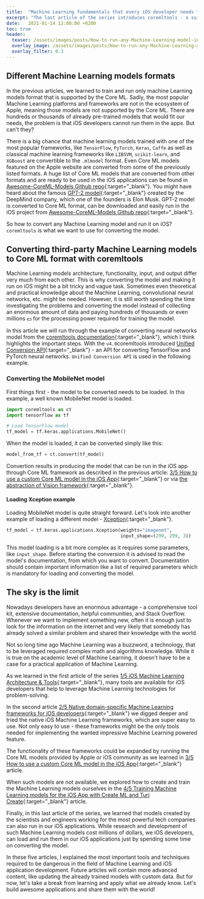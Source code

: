 ```yaml
---
title:  "Machine Learning fundamentals that every iOS developer needs to know: 5/5 How to run any Machine Learning model in the iOS App"
excerpt: "The last article of the series introduces coremltools - a suite of scripts for converting Machine Learning models to Core ML acceptable format."
date:   2021-01-14 12:00:00 +0200
toc: true
header:
  teaser: /assets/images/posts/How-to-run-any-Machine-Learning-model-in-the-iOS-App-cover.jpg
  overlay_image: /assets/images/posts/How-to-run-any-Machine-Learning-model-in-the-iOS-App-cover.jpg
  overlay_filter: 0.3
---
```


## Different Machine Learning models formats

In the previous articles, we learned to train and run only machine Learning models format that is supported by the Core ML. Sadly, the most popular Machine Learning platforms and frameworks are not in the ecosystem of Apple, meaning those models are not supported by the Core ML. There are hundreds or thousands of already pre-trained models that would fit our needs, the problem is that iOS developers cannot run them in the apps. But can't they?

There is a big chance that machine learning models trained with one of the most popular frameworks, like `TensorFlow`, `PyTorch`, `Keras`, `Caffe` as well as classical machine learning frameworks like `LIBSVM`, `scikit-learn`, and `XGBoost` are convertible to the `.mlmodel` format. Even Core ML models featured on the Apple website are converted from some of the previously listed formats. A huge list of Core ML models that are converted from other formats and are ready to be used in the iOS applications can be found in [Awesome-CoreML-Models Github repo](https://github.com/likedan/Awesome-CoreML-Models){:target="_blank"}. You might have heard about the famous [GPT-2 model](https://en.wikipedia.org/wiki/GPT-2){:target="_blank"} created by the DeepMind company, which one of the founders is Elon Musk. GPT-2 model is converted to Core ML format, can be downloaded and easily run in the iOS project from [Awesome-CoreML-Models Github repo](https://github.com/likedan/Awesome-CoreML-Models){:target="_blank"}.

So how to convert any Machine Learning model and run it on iOS? `coremltools` is what we want to use for converting the model.

## Converting third-party Machine Learning models to Core ML format with coremltools

Machine Learning models architecture, functionality, input, and output differ very much from each other. This is why converting the model and making it run on iOS might be a bit tricky and vague task. Sometimes even theoretical and practical knowledge about the Machine Learning, convolutional neural networks, etc. might be needed. However, it is still worth spending the time investigating the problems and converting the model instead of collecting an enormous amount of data and paying hundreds of thousands or even millions  💵 for the processing power required for training the model.

In this article we will run through the example of converting neural networks model from the [coremltools documentation](https://coremltools.readme.io/docs/what-are-coreml-tools){:target="_blank"}, which I think highlights the important steps. With the `v4.0`coremltools introduced [Unified Conversion API](https://coremltools.readme.io/docs/unified-conversion-api){:target="_blank"} - an API for converting TensorFlow and PyTorch neural networks. `Unified Conversion API` is used in the following example.

### Converting the MobileNet model

First things first - the model to be converted needs to be loaded. In this example, a well known MobileNet model is loaded.

```python
import coremltools as ct
import tensorflow as tf

# Load TensorFlow model
tf_model = tf.keras.applications.MobileNet()
```

When the model is loaded, it can be converted simply like this:

```python
model_from_tf = ct.convert(tf_model)
```

Convertion results in producing the model that can be run in the iOS app through Core ML framework as described in the previous article: [3/5 How to use a custom Core ML model in the iOS App](/ML-fundamentals-that-every-iOS-developer-needs-to-know-3-5-How-to-use-a-custom-CoreML-model-in-the-iOS-App){:target="_blank"} or via [the abstraction of Vision framework](/ML-fundamentals-that-every-iOS-developer-needs-to-know-2-5-Native-domain-specific-ML-frameworks-for-iOS-developers){:target="_blank"}.

#### Loading Xception example

Loading MobileNet model is quite straight forward. Let's look into another example of loading a different model - [Xception](https://keras.io/api/applications/xception/){:target="_blank"}.

```python
tf_model = tf.keras.applications.Xception(weights="imagenet", 
                                          input_shape=(299, 299, 3))
```

This model loading is a bit more complex as it requires some parameters, like `input_shape`. Before starting the conversion it is advised to read the model's documentation, from which you want to convert. Documentation should contain important information like a list of required parameters which is mandatory for loading and converting the model.

## The sky is the limit

Nowadays developers have an enormous advantage - a comprehensive tool kit, extensive documentation, helpful communities, and Stack Overflow. Whenever we want to implement something new, often it is enough just to look for the information on the internet and very likely that somebody has already solved a similar problem and shared their knowledge with the world.

Not so long time ago Machine Learning was a buzzword, a technology, that to be leveraged required complex math and algorithms knowledge. While it is true on the academic level of Machine Learning, it doesn't have to be a case for a practical application of Machine Learning.

As we learned in the first article of the series [1/5 iOS Machine Learning Architecture & Tools](/ML-fundamentals-that-every-iOS-developer-needs-to-know-1-5-iOS-Machine-Learning-Architecture-Tools){:target="_blank"}, many tools are available for iOS developers that help to leverage Machine Learning technologies for problem-solving.

In the second article [2/5 Native domain-specific Machine Learning frameworks for iOS developers](/ML-fundamentals-that-every-iOS-developer-needs-to-know-2-5-Native-domain-specific-ML-frameworks-for-iOS-developers){:target="_blank"} we digged deeper and tried the native iOS Machine Learning frameworks, which are super easy to use. Not only easy to use - these frameworks might be the only tools needed for implementing the wanted impressive Machine Learning powered feature.

The functionality of these frameworks could be expanded by running the Core ML models provided by Apple or iOS community as we learned in [3/5 How to use a custom Core ML model in the iOS App](/ML-fundamentals-that-every-iOS-developer-needs-to-know-3-5-How-to-use-a-custom-CoreML-model-in-the-iOS-App){:target="_blank"} article.

When such models are not available, we explored how to create and train the Machine Learning models ourselves in the [4/5 Training Machine Learning models for the iOS App with Create ML and Turi Create](ML-fundamentals-that-every-iOS-developer-needs-to-know-4-5-Training-Machine-Learning-models-for-the-iOS-App-with-CreateML-and-TuriCreate){:target="_blank"} article.

Finally, in this last article of the series, we learned that models created by the scientists and engineers working for the most powerful tech companies can also run in our iOS applications. While research and development of such Machine Learning models cost millions of dollars, we iOS developers, can load and run them in our iOS applications just by spending some time on converting the model.

In these five articles, I explained the most important tools and techniques required to be dangerous in the field of Machine Learning and iOS application development. Future articles will contain more advanced content, like updating the already trained models with custom data. But for now, let's take a break from learning and apply what we already know. Let's build awesome applications and share them with the world!